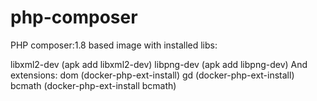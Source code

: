 # php-composer
PHP composer:1.8 based image with installed libs:

libxml2-dev (apk add libxml2-dev)
libpng-dev (apk add libpng-dev)
And extensions:
dom (docker-php-ext-install)
gd (docker-php-ext-install)
bcmath (docker-php-ext-install bcmath)